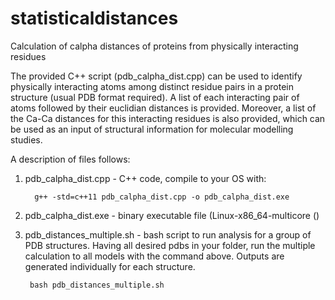 # statisticaldistances
Calculation of calpha distances of proteins from physically interacting residues

The provided C++ script (pdb_calpha_dist.cpp) can be used to identify physically interacting atoms among distinct residue pairs in a protein structure (usual PDB format required). A list of each interacting pair of atoms followed by their euclidian distances is provided. Moreover, a list of the Ca-Ca distances for this interacting residues is also provided, which can be used as an input of structural information for molecular modelling studies.

A description of files follows:
  1) pdb_calpha_dist.cpp - C++ code, compile to your OS with:  
           
           g++ -std=c++11 pdb_calpha_dist.cpp -o pdb_calpha_dist.exe
  
  2) pdb_calpha_dist.exe - binary executable file (Linux-x86_64-multicore () 
  3) pdb_distances_multiple.sh - bash script to run analysis for a group of PDB structures. Having all desired pdbs in your folder, run the multiple calculation to all models with the command above. Outputs are generated individually for each structure.
  
          bash pdb_distances_multiple.sh
  
  
  
  

